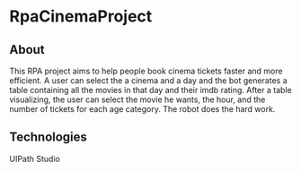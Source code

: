 # RpaCinemaProject
## About
This RPA project aims to help people book cinema tickets faster and more efficient. A user can select the a cinema and a day and the bot generates a table containing all the movies in that day and their imdb rating. After a table visualizing, the user can select the movie he wants, the hour, and the number of tickets for each age category. The robot does the hard work.
## Technologies
UIPath Studio
